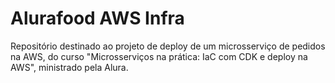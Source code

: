 # Alurafood AWS Infra
Repositório destinado ao projeto de deploy de um microsserviço de pedidos na AWS, do curso "Microsserviços na prática: IaC com CDK e deploy na AWS", ministrado pela Alura.